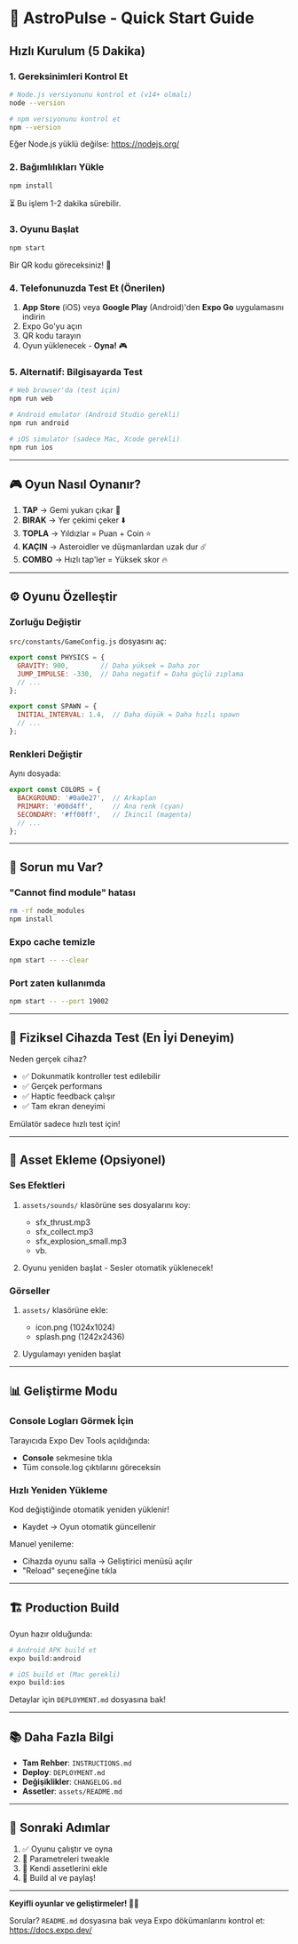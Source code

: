 # 🚀 AstroPulse - Quick Start Guide

## Hızlı Kurulum (5 Dakika)

### 1. Gereksinimleri Kontrol Et

```bash
# Node.js versiyonunu kontrol et (v14+ olmalı)
node --version

# npm versiyonunu kontrol et
npm --version
```

Eğer Node.js yüklü değilse: https://nodejs.org/

### 2. Bağımlılıkları Yükle

```bash
npm install
```

⏳ Bu işlem 1-2 dakika sürebilir.

### 3. Oyunu Başlat

```bash
npm start
```

Bir QR kodu göreceksiniz! 📱

### 4. Telefonunuzda Test Et (Önerilen)

1. **App Store** (iOS) veya **Google Play** (Android)'den **Expo Go** uygulamasını indirin
2. Expo Go'yu açın
3. QR kodu tarayın
4. Oyun yüklenecek - **Oyna!** 🎮

### 5. Alternatif: Bilgisayarda Test

```bash
# Web browser'da (test için)
npm run web

# Android emulator (Android Studio gerekli)
npm run android

# iOS simulator (sadece Mac, Xcode gerekli)
npm run ios
```

---

## 🎮 Oyun Nasıl Oynanır?

1. **TAP** → Gemi yukarı çıkar 🚀
2. **BIRAK** → Yer çekimi çeker ⬇️
3. **TOPLA** → Yıldızlar = Puan + Coin ⭐
4. **KAÇIN** → Asteroidler ve düşmanlardan uzak dur ☄️
5. **COMBO** → Hızlı tap'ler = Yüksek skor 🔥

---

## ⚙️ Oyunu Özelleştir

### Zorluğu Değiştir

`src/constants/GameConfig.js` dosyasını aç:

```javascript
export const PHYSICS = {
  GRAVITY: 900,        // Daha yüksek = Daha zor
  JUMP_IMPULSE: -330,  // Daha negatif = Daha güçlü zıplama
  // ...
};

export const SPAWN = {
  INITIAL_INTERVAL: 1.4,  // Daha düşük = Daha hızlı spawn
  // ...
};
```

### Renkleri Değiştir

Aynı dosyada:

```javascript
export const COLORS = {
  BACKGROUND: '#0a0e27',  // Arkaplan
  PRIMARY: '#00d4ff',     // Ana renk (cyan)
  SECONDARY: '#ff00ff',   // İkincil (magenta)
  // ...
};
```

---

## 🔧 Sorun mu Var?

### "Cannot find module" hatası
```bash
rm -rf node_modules
npm install
```

### Expo cache temizle
```bash
npm start -- --clear
```

### Port zaten kullanımda
```bash
npm start -- --port 19002
```

---

## 📱 Fiziksel Cihazda Test (En İyi Deneyim)

Neden gerçek cihaz?
- ✅ Dokunmatik kontroller test edilebilir
- ✅ Gerçek performans
- ✅ Haptic feedback çalışır
- ✅ Tam ekran deneyimi

Emülatör sadece hızlı test için!

---

## 🎨 Asset Ekleme (Opsiyonel)

### Ses Efektleri

1. `assets/sounds/` klasörüne ses dosyalarını koy:
   - sfx_thrust.mp3
   - sfx_collect.mp3
   - sfx_explosion_small.mp3
   - vb.

2. Oyunu yeniden başlat - Sesler otomatik yüklenecek!

### Görseller

1. `assets/` klasörüne ekle:
   - icon.png (1024x1024)
   - splash.png (1242x2436)

2. Uygulamayı yeniden başlat

---

## 📊 Geliştirme Modu

### Console Logları Görmek İçin

Tarayıcıda Expo Dev Tools açıldığında:
- **Console** sekmesine tıkla
- Tüm console.log çıktılarını göreceksin

### Hızlı Yeniden Yükleme

Kod değiştiğinde otomatik yeniden yüklenir!
- Kaydet → Oyun otomatik güncellenir

Manuel yenileme:
- Cihazda oyunu salla → Geliştirici menüsü açılır
- "Reload" seçeneğine tıkla

---

## 🏗️ Production Build

Oyun hazır olduğunda:

```bash
# Android APK build et
expo build:android

# iOS build et (Mac gerekli)
expo build:ios
```

Detaylar için `DEPLOYMENT.md` dosyasına bak!

---

## 📚 Daha Fazla Bilgi

- **Tam Rehber**: `INSTRUCTIONS.md`
- **Deploy**: `DEPLOYMENT.md`
- **Değişiklikler**: `CHANGELOG.md`
- **Assetler**: `assets/README.md`

---

## 🎯 Sonraki Adımlar

1. ✅ Oyunu çalıştır ve oyna
2. 📝 Parametreleri tweakle
3. 🎨 Kendi assetlerini ekle
4. 🚀 Build al ve paylaş!

---

**Keyifli oyunlar ve geliştirmeler! 🚀✨**

Sorular? `README.md` dosyasına bak veya Expo dökümanlarını kontrol et: https://docs.expo.dev/

